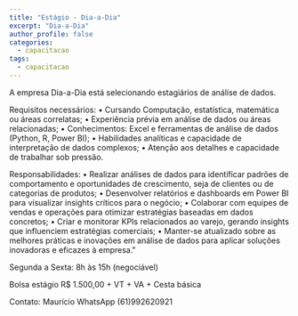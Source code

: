 ```yaml
---
title: "Estágio - Dia-a-Dia"
excerpt: "Dia-a-Dia"
author_profile: false
categories:
  - capacitacao
tags:
  - capacitacao
---
```

A empresa Dia-a-Dia está selecionando estagiários de análise de dados.

Requisitos necessários:
•	Cursando  Computação, estatística, matemática ou áreas correlatas;
•	Experiência prévia em análise de dados ou áreas relacionadas;
•	Conhecimentos: Excel e ferramentas de análise de dados (Python, R, Power BI);
•	Habilidades analíticas e capacidade de interpretação de dados complexos;
•	Atenção aos detalhes e capacidade de trabalhar sob pressão.

Responsabilidades: 
•	Realizar análises de dados  para identificar padrões de comportamento e oportunidades de crescimento, seja de clientes ou de categorias de produtos;
•	Desenvolver relatórios e dashboards em Power BI para visualizar insights críticos para o negócio;
•	Colaborar com equipes de vendas e operações para otimizar estratégias baseadas em dados concretos;
•	Criar e monitorar KPIs relacionados ao varejo, gerando insights que influenciem estratégias comerciais;
•	Manter-se atualizado sobre as melhores práticas e inovações em análise de dados para aplicar soluções inovadoras e eficazes à empresa."

Segunda a  Sexta: 8h às 15h (negociável) 				

Bolsa estágio R$ 1.500,00 + VT + VA + Cesta básica				

Contato: Maurício WhatsApp (61)992620921
